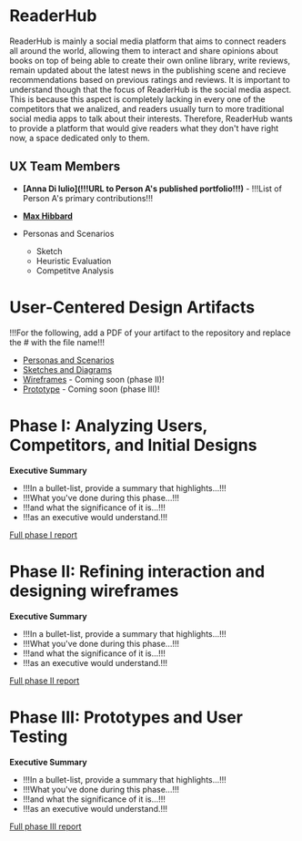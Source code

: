 

# ReaderHub

ReaderHub is mainly a social media platform that aims to connect readers all around the world, allowing them to interact and share opinions about books on top of being able to create their own online library, write reviews, remain updated about the latest news in the publishing scene and recieve recommendations based on previous ratings and reviews. It is important to understand though that the focus of ReaderHub is the social media aspect. This is because this aspect is completely lacking in every one of the competitors that we analized, and readers usually turn to more traditional social media apps to talk about their interests. Therefore, ReaderHub wants to provide a platform that would give readers what they don't have right now, a space dedicated only to them. 

## UX Team Members

* **[Anna Di Iulio](!!!URL to Person A's published portfolio!!!)** - !!!List of Person A's primary contributions!!!
* **[Max Hibbard](https://usabilityengineering.github.io/ux-portfolio-Subasamax/)** 
 
 * Personas and Scenarios
   * Sketch
   * Heuristic Evaluation
   * Competitve Analysis

# User-Centered Design Artifacts
 
!!!For the following, add a PDF of your artifact to the repository and replace the # with the file name!!!
* [Personas and Scenarios](personas/)
* [Sketches and Diagrams](sketches/)
* [Wireframes](#) - Coming soon (phase II)!
* [Prototype](#) - Coming soon (phase III)!

# Phase I: Analyzing Users, Competitors, and Initial Designs

**Executive Summary**

* !!!In a bullet-list, provide a summary that highlights...!!!
* !!!What you've done during this phase...!!!
* !!!and what the significance of it is...!!!
* !!!as an executive would understand.!!!

[Full phase I report](phaseI/)

# Phase II: Refining interaction and designing wireframes

**Executive Summary**

* !!!In a bullet-list, provide a summary that highlights...!!!
* !!!What you've done during this phase...!!!
* !!!and what the significance of it is...!!!
* !!!as an executive would understand.!!!

[Full phase II report](phaseII/)

# Phase III: Prototypes and User Testing

**Executive Summary**

* !!!In a bullet-list, provide a summary that highlights...!!!
* !!!What you've done during this phase...!!!
* !!!and what the significance of it is...!!!
* !!!as an executive would understand.!!!

[Full phase III report](phaseIII/)
